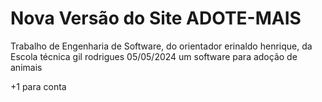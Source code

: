 # Nova Versão do Site ADOTE-MAIS
Trabalho de Engenharia de Software, do orientador erinaldo henrique,
da Escola técnica gil rodrigues 05/05/2024
um software para adoção de animais

+1 para conta